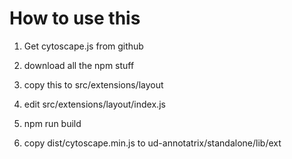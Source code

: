 
# How to use this

1. Get cytoscape.js from github

2. download all the npm stuff

3. copy this to src/extensions/layout

4. edit src/extensions/layout/index.js

5. npm run build 

6. copy dist/cytoscape.min.js to ud-annotatrix/standalone/lib/ext
